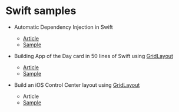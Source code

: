# Swift samples

* Automatic Dependency Injection in Swift
    * [Article](https://newtechcode.net/2018/02/26/automatic-dependency-injection-in-swift/)
    * [Sample](/Swift/DependencyInjection)
* Building App of the Day card in 50 lines of Swift using [GridLayout]
    * [Article](https://newtechcode.net/2018/05/10/building-app-of-the-day-card-in-50-lines-of-swift-using-gridlayout)
    * [Sample](/Swift/AppOfTheDayCard)

* Build an iOS Control Center layout using [GridLayout]
    * Article
    * [Sample](/Swift/ControlCenter)

[GridLayout]: https://github.com/mihaimihaila/GridLayout